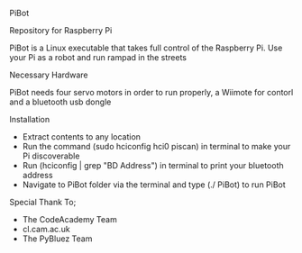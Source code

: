 PiBot

Repository for Raspberry Pi 

PiBot is a Linux executable that takes full control of the Raspberry Pi. Use your Pi as a robot and run rampad in the streets 

Necessary Hardware

PiBot needs four servo motors in order to run properly, a Wiimote for contorl and a bluetooth usb dongle

Installation
- Extract contents to any location
- Run the command (sudo hciconfig hci0 piscan) in terminal to make your Pi discoverable
- Run (hciconfig | grep "BD Address") in terminal to print your bluetooth address
- Navigate to PiBot folder via the terminal and type (./ PiBot) to run PiBot


Special Thank To;
- The CodeAcademy Team
- cl.cam.ac.uk
- The PyBluez Team
